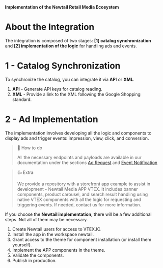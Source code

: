**Implementation of the Newtail Retail Media Ecosystem**

# About the Integration

The integration is composed of two stages: **[1] catalog synchronization** and **[2] implementation of the logic** for handling ads and events.

# 1 - Catalog Synchronization

To synchronize the catalog, you can integrate it via **API** or **XML**.

1. **API** - Generate API keys for catalog reading.
2. **XML** - Provide a link to the XML following the Google Shopping standard.

# 2 - Ad Implementation

The implementation involves developing all the logic and components to display ads and trigger events: impression, view, click, and conversion.

> 📘 How to do
> 
> All the necessary endpoints and payloads are available in our documentation under the sections [Ad Request](https://newtail-media.readme.io/reference/requisicao-de-anuncios) and [Event Notification](https://newtail-media.readme.io/reference/notificacao-de-eventos).

> 👍 Extra
> 
> We provide a repository with a storefront app example to assist in development - Newtail Media APP VTEX. It includes banner components, product carousel, and search result handling using native VTEX components with all the logic for requesting and triggering events. If needed, contact us for more information.

If you choose the **Newtail implementation**, there will be a few additional steps. Not all of them may be necessary.

1. Create Newtail users for access to VTEX.IO.
2. Install the app in the workspace newtail.
3. Grant access to the theme for component installation (or install them yourself).
4. Implement the APP components in the theme.
5. Validate the components.
6. Publish in production.